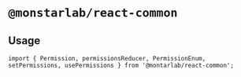 # `@monstarlab/react-common`

## Usage

```
import { Permission, permissionsReducer, PermissionEnum, setPermissions, usePermissions } from '@montarlab/react-common';
```
